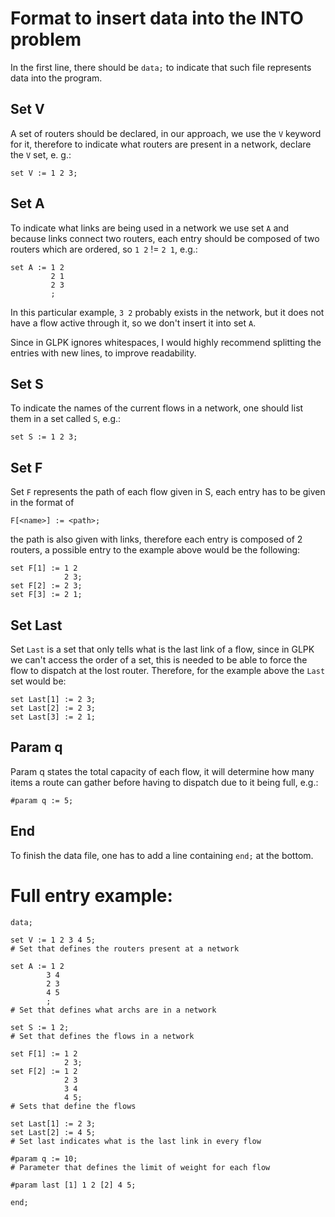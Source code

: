 # Format to insert data into the INTO problem

In the first line, there should be `data;` to indicate that such file represents data into the program.

## Set V

A set of routers should be declared, in our approach, we use the `V` keyword for it, therefore to indicate what routers are present in a network, declare the `V` set, e. g.:

```
set V := 1 2 3;
```

## Set A

To indicate what links are being used in a network we use set `A` and because links connect two routers, each entry should be composed of two routers which are ordered, so `1 2` != `2 1`, e.g.:

```
set A := 1 2
         2 1
         2 3
         ;
```

In this particular example, `3 2` probably exists in the network, but it does not have a flow active through it, so we don't insert it into set `A`.

Since in GLPK ignores whitespaces, I would highly recommend splitting the entries with new lines, to improve readability.

## Set S

To indicate the names of the current flows in a network, one should list them in a set called `S`, e.g.:

```
set S := 1 2 3;
```

## Set F

Set `F` represents the path of each flow given in S, each entry has to be given in the format of 
```
F[<name>] := <path>;
```
 the path is also given with links, therefore each entry is composed of 2 routers, a possible entry to the example above would be the following:

```
set F[1] := 1 2
            2 3;
set F[2] := 2 3;
set F[3] := 2 1;
```

## Set Last

Set `Last` is a set that only tells what is the last link of a flow, since in GLPK we can't access the order of a set, this is needed to be able to force the flow to dispatch at the lost router. Therefore, for the example above the `Last` set would be:

```
set Last[1] := 2 3;
set Last[2] := 2 3;
set Last[3] := 2 1;
```

## Param q

Param q states the total capacity of each flow, it will determine how many items a route can gather before having to dispatch due to it being full, e.g.:

```
#param q := 5;
```

## End

To finish the data file, one has to add a line containing `end;` at the bottom.


# Full entry example:

```
data;

set V := 1 2 3 4 5;
# Set that defines the routers present at a network

set A := 1 2
		3 4
		2 3
		4 5
		;
# Set that defines what archs are in a network

set S := 1 2;
# Set that defines the flows in a network

set F[1] := 1 2 
			2 3;
set F[2] := 1 2
			2 3
			3 4
			4 5;
# Sets that define the flows

set Last[1] := 2 3;
set Last[2] := 4 5;
# Set last indicates what is the last link in every flow

#param q := 10;
# Parameter that defines the limit of weight for each flow

#param last [1] 1 2 [2] 4 5;

end;

```